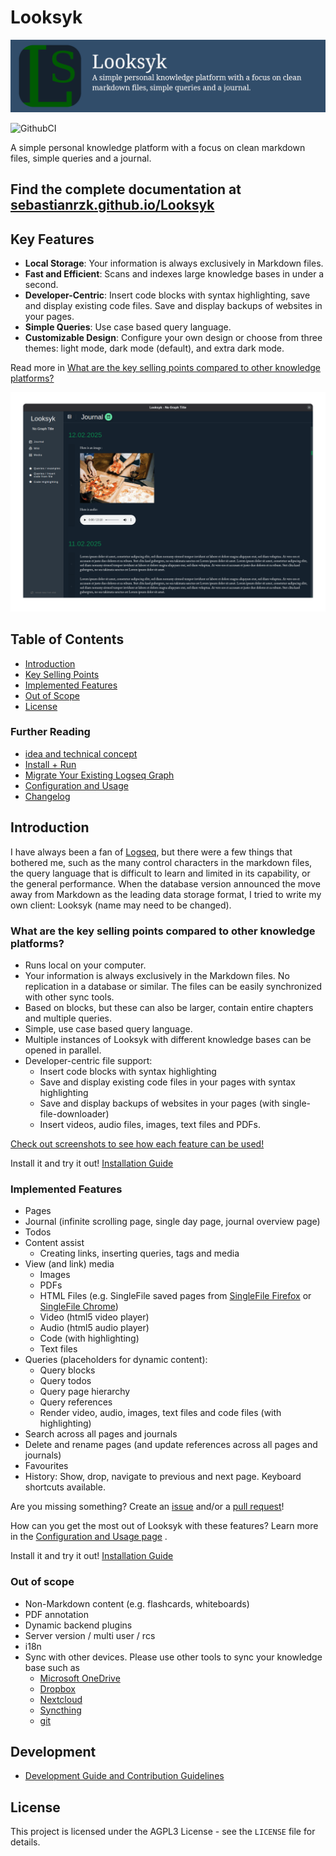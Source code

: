 # Looksyk

![banner](docs/banner.png)

![GithubCI](https://github.com/SebastianRzk/Looksyk/actions/workflows/build.yml/badge.svg?branch=main)

A simple personal knowledge platform with a focus on clean markdown files, simple queries and a journal.

## Find the complete documentation at [sebastianrzk.github.io/Looksyk](https://sebastianrzk.github.io/Looksyk/)

## Key Features

- **Local Storage**: Your information is always exclusively in Markdown files.
- **Fast and Efficient**: Scans and indexes large knowledge bases in under a second.
- **Developer-Centric**: Insert code blocks with syntax highlighting, save and display existing code files. Save and
  display backups of websites in your pages.
- **Simple Queries**: Use case based query language.
- **Customizable Design**: Configure your own design or choose from three themes: light mode, dark mode (default), and
  extra dark mode.

Read more
in [What are the key selling points compared to other knowledge platforms?](#what-are-the-key-selling-points-compared-to-other-knowledge-platforms)

![intro animation](docs/intro_animation.gif)

## Table of Contents

- [Introduction](#introduction)
- [Key Selling Points](#what-are-the-key-selling-points-compared-to-other-knowledge-platforms)
- [Implemented Features](#implemented-features)
- [Out of Scope](#out-of-scope)
- [License](#license)

### Further Reading

- [idea and technical concept](docs/idea_and_technical_concept.md)
- [Install + Run](docs/installation.md)
- [Migrate Your Existing Logseq Graph](docs/migration_from_logseq.md)
- [Configuration and Usage](docs/usage.md)
- [Changelog](docs/changelog.md)

## Introduction

I have always been a fan of [Logseq](https://logseq.com/), but there were a few things that bothered me, such as the
many control characters in the markdown files, the query language that is difficult to learn and limited in its
capability, or the general performance.
When the database version announced the move away from Markdown as the leading data storage format, I tried to write my
own client: Looksyk (name may need to be changed).


### What are the key selling points compared to other knowledge platforms?

* Runs local on your computer.
* Your information is always exclusively in the Markdown files. No replication in a database or similar. The files can
  be easily synchronized with other sync tools.
* Based on blocks, but these can also be larger, contain entire chapters and multiple queries.
* Simple, use case based query language.
* Multiple instances of Looksyk with different knowledge bases can be opened in parallel.
* Developer-centric file support:
	* Insert code blocks with syntax highlighting
	* Save and display existing code files in your pages with syntax highlighting
	* Save and display backups of websites in your pages (with single-file-downloader)
	* Insert videos, audio files, images, text files and PDFs.

[Check out screenshots to see how each feature can be used!](https://sebastianrzk.github.io/Looksyk/usage.html)

Install it and try it out! [Installation Guide](https://sebastianrzk.github.io/Looksyk/installation.html)

### Implemented Features

* Pages
* Journal (infinite scrolling page, single day page, journal overview page)
* Todos
* Content assist
	* Creating links, inserting queries, tags and media
* View (and link) media
	* Images
	* PDFs
	* HTML Files (e.g. SingleFile saved pages
	  from [SingleFile Firefox](https://addons.mozilla.org/en-US/firefox/addon/single-file/)
	  or [SingleFile Chrome](https://chromewebstore.google.com/detail/singlefile/mpiodijhokgodhhofbcjdecpffjipkle))
	* Video (html5 video player)
	* Audio (html5 audio player)
	* Code (with highlighting)
	* Text files
* Queries (placeholders for dynamic content):
	* Query blocks
	* Query todos
	* Query page hierarchy
	* Query references
	* Render video, audio, images, text files and code files (with highlighting)
* Search across all pages and journals
* Delete and rename pages (and update references across all pages and journals)
* Favourites
* History: Show, drop, navigate to previous and next page. Keyboard shortcuts available.

Are you missing something? Create an [issue](https://github.com/SebastianRzk/Looksyk/issues) and/or a [pull request](https://sebastianrzk.github.io/Looksyk/development_and_contribution.html)!

How can you get the most out of Looksyk with these features? Learn more in the [Configuration and Usage page](https://sebastianrzk.github.io/Looksyk/usage.html) .


Install it and try it out! [Installation Guide](https://sebastianrzk.github.io/Looksyk/installation.html)

### Out of scope

* Non-Markdown content (e.g. flashcards, whiteboards)
* PDF annotation
* Dynamic backend plugins
* Server version / multi user / rcs
* i18n
* Sync with other devices. Please use other tools to sync your knowledge base such as
	* [Microsoft OneDrive](https://www.microsoft.com/microsoft-365/onedrive/)
	* [Dropbox](https://www.dropbox.com/)
	* [Nextcloud](https://nextcloud.com/)
	* [Syncthing](https://syncthing.net/)
	* [git](https://git-scm.com/)

## Development

- [Development Guide and Contribution Guidelines](docs/development_and_contribution.md)

## License

This project is licensed under the AGPL3 License - see the `LICENSE` file for details.
